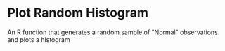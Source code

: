 # Plot Random Histogram 

An R function that generates a random sample of "Normal" observations 
and plots a histogram